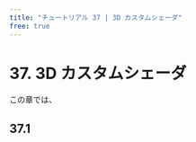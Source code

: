 ```yaml
---
title: "チュートリアル 37 | 3D カスタムシェーダ"
free: true
---
```


# 37. 3D カスタムシェーダ
この章では、

## 37.1 

```cpp

```

